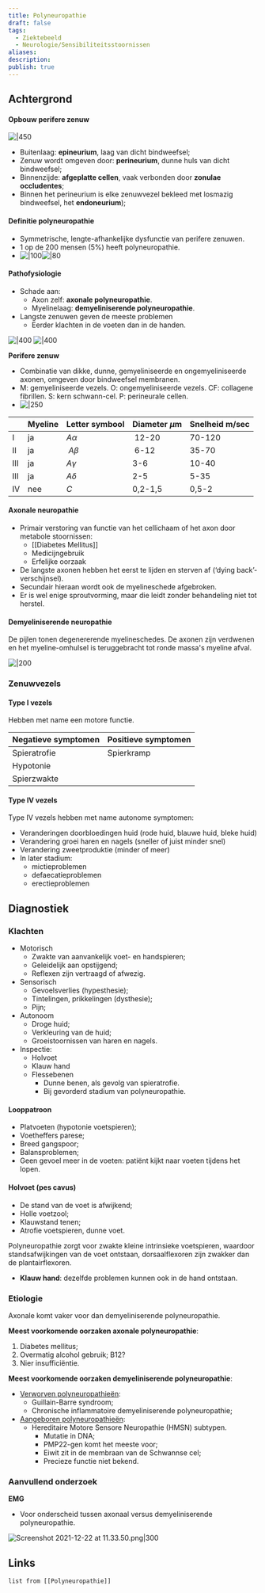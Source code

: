 ```yaml
---
title: Polyneuropathie
draft: false
tags:
  - Ziektebeeld
  - Neurologie/Sensibiliteitsstoornissen
aliases: 
description: 
publish: true
---
```



## Achtergrond

#### Opbouw perifere zenuw
![|450](https://i.imgur.com/DoqCbBe.png)

- Buitenlaag: **epineurium**, laag van dicht bindweefsel;
- Zenuw wordt omgeven door: **perineurium**, dunne huls van dicht bindweefsel;
- Binnenzijde: **afgeplatte cellen**, vaak verbonden door **zonulae occludentes**;
- Binnen het perineurium is elke zenuwvezel bekleed met losmazig bindweefsel, het **endoneurium**);


#### Definitie polyneuropathie
- Symmetrische, lengte-afhankelijke dysfunctie van perifere zenuwen.  
- 1 op de 200 mensen (5%) heeft polyneuropathie. 
- ![|100](https://i.imgur.com/nogFbM7.png)![|80](https://i.imgur.com/6Ciht40.png)
#### Pathofysiologie
- Schade aan:
	- Axon zelf: **axonale polyneuropathie**.
	- Myelinelaag: **demyeliniserende polyneuropathie**.
- Langste zenuwen geven de meeste problemen 
	- Eerder klachten in de voeten dan in de handen. 

![|400](https://i.imgur.com/qBCrUE4.png)
![|400](https://i.imgur.com/pX8y3H0.png)


**Perifere zenuw**
- Combinatie van dikke, dunne, gemyeliniseerde en ongemyeliniseerde axonen, omgeven door bindweefsel membranen. 
- M: gemyeliniseerde vezels. O: ongemyeliniseerde vezels. CF: collagene fibrillen. S: kern schwann-cel. P: perineurale cellen. 
- ![|250](https://i.imgur.com/rd2LSoW.png)

|      | Myeline| Letter symbool| Diameter $\mu$m | Snelheid m/sec |
|:-----|:-----|:-----|:-----|:-----|
| I | ja | $A\alpha$ |  12-20 | 70-120 |
| II | ja |  $A \beta$ |  6-12 | 35-70 |
| III | ja |  $A \gamma$     | 3-6      |  10-40    |
| III     | ja     | $A \delta$     | 2-5     | 5-35     |
| IV     | nee     |   $C$   | 0,2-1,5     | 0,5-2     |

#### Axonale neuropathie
- Primair verstoring van functie van het cellichaam of het axon door metabole stoornissen:
	- [[Diabetes Mellitus]]
	- Medicijngebruik
	- Erfelijke oorzaak
- De langste axonen hebben het eerst te lijden en sterven af (‘dying back’-verschijnsel).
- Secundair hieraan wordt ook de myelineschede afgebroken. 
- Er is wel enige sproutvorming, maar die leidt zonder behandeling niet tot herstel.


#### Demyeliniserende neuropathie

De pijlen tonen degenererende myelineschedes. De axonen zijn verdwenen en het myeline-omhulsel is teruggebracht tot ronde massa's myeline afval. 

![|200](https://i.imgur.com/rxcQFMQ.png)




### Zenuwvezels

#### Type I vezels

Hebben met name een motore functie.

| Negatieve symptomen| Positieve symptomen      |
|:-----|:-----|
| Spieratrofie | Spierkramp |
| Hypotonie |      |
| Spierzwakte |      |

#### Type IV vezels
Type IV vezels hebben met name autonome symptomen: 
* Veranderingen doorbloedingen huid (rode huid, blauwe huid, bleke huid)
* Verandering groei haren en nagels (sneller of juist minder snel)
* Verandering zweetproduktie (minder of meer)
* In later stadium:
	* mictieproblemen
	* defaecatieproblemen
	* erectieproblemen



## Diagnostiek

### Klachten
- Motorisch
	- Zwakte van aanvankelijk voet- en handspieren;
	- Geleidelijk aan opstijgend;
	- Reflexen zijn vertraagd of afwezig. 
- Sensorisch
	- Gevoelsverlies (hypesthesie);
	- Tintelingen, prikkelingen (dysthesie);
	- Pijn;
- Autonoom
	- Droge huid;
	- Verkleuring van de huid;
	- Groeistoornissen van haren en nagels.
- Inspectie:
	- Holvoet 
	- Klauw hand
	- Flessebenen
		- Dunne benen, als gevolg van spieratrofie.
		- Bij gevorderd stadium van polyneuropathie.

#### Looppatroon
- Platvoeten (hypotonie voetspieren);
- Voetheffers parese;
- Breed gangspoor;
- Balansproblemen;
- Geen gevoel meer in de voeten: patiënt kijkt naar voeten tijdens het lopen. 

#### Holvoet (pes cavus)
- De stand van de voet is afwijkend;
- Holle voetzool;
- Klauwstand tenen;
- Atrofie voetspieren, dunne voet. 

Polyneuropathie zorgt voor zwakte kleine intrinsieke voetspieren, waardoor standsafwijkingen van de voet ontstaan, dorsaalflexoren zijn zwakker dan de plantairflexoren. 

- **Klauw hand**: dezelfde problemen kunnen ook in de hand ontstaan. 

### Etiologie
Axonale komt vaker voor dan demyeliniserende polyneuropathie. 

**Meest voorkomende oorzaken axonale polyneuropathie**:
1. Diabetes mellitus;
2. Overmatig alcohol gebruik; B12?
3. Nier insufficiëntie.

**Meest voorkomende oorzaken demyeliniserende polyneuropathie**:
- <u>Verworven polyneuropathieën</u>:
	- Guillain-Barre syndroom;
	- Chronische inflammatoire demyeliniserende polyneuropathie;
- <u>Aangeboren polyneuropathieën</u>:
	- Hereditaire Motore Sensore Neuropathie (HMSN) subtypen.
		- Mutatie in DNA;
		- PMP22-gen komt het meeste voor;
		- Eiwit zit in de membraan van de Schwannse cel;
		- Precieze functie niet bekend.

### Aanvullend onderzoek

**EMG**
- Voor onderscheid tussen axonaal versus demyeliniserende polyneuropathie.

![Screenshot 2021-12-22 at 11.33.50.png|300](Screenshot_2021-12-22_at_11.33.50.png)







## Links
```dataview
list from [[Polyneuropathie]]

```